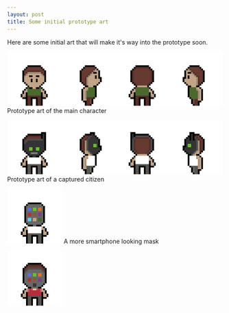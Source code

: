 ```yaml
---
layout: post
title: Some initial prototype art
---
```


Here are some initial art that will make it's way into the prototype soon.

![The main protagonist][mainCharacter]
Prototype art of the main character

![Captured Citizen with mask on][capturedCitizen]
Prototype art of a captured citizen

![alt text][capturedCitizen2]
A more smartphone looking mask

![alt text][capturedCitizen3]

[mainCharacter]: ../images/prototype_art/main_character.png "Main Character 1"
[capturedCitizen]: ../images/prototype_art/captured_citizen.png "Captured Citizen 1"
[capturedCitizen2]: ../images/prototype_art/capturedCitizen2.png "Captured Citizen 2"
[capturedCitizen3]: ../images/prototype_art/capturedCitizen3.png "Captured Citizen 3"